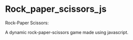# Rock_paper_scissors_js

Rock-Paper Scissors:

A dynamic rock-paper-scissors game made using javascript.
